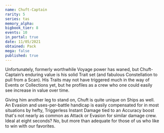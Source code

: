 ```yaml
---
name: Chuft-Captain
rarity: 5
series: tas
memory_alpha:
bigbook_tier: 8
events: 10
in_portal: true
date: 11/05/2021
obtained: Pack
mega: false
published: true
---
```


Unfortunately, formerly worthwhile Voyage power has waned, but Chuft-Captain’s enduring value is his solid Trait set (and fabulous Constellation to pull from a Scan).  His Traits may not have triggered much in the way of Events or Collections yet, but he profiles as a crew who one could easily see increase in value over time.

Giving him another leg to stand on, Chuft is quite unique on Ships as well. An Evasion and uses-per-battle handicap is easily compensated for in most situations by hefty, Triggerless Instant Damage tied to an Accuracy boost that's not nearly as common as Attack or Evasion for similar damage crew. Ideal at eight seconds? No, but more than adequate for those of us who like to win with our favorites.

